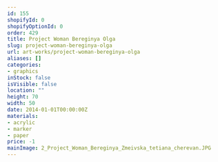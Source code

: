 ```yaml
---
id: 155
shopifyId: 0
shopifyOptionId: 0
order: 429
title: Project Woman Bereginya Olga
slug: project-woman-bereginya-olga
url: art-works/project-woman-bereginya-olga
aliases: []
categories:
- graphics
inStock: false
isVisible: false
location: ""
height: 70
width: 50
date: 2014-01-01T00:00:00Z
materials:
- acrylic
- marker
- paper
price: -1
mainImage: 2_Project_Woman_Bereginya_Zmeivska_tetiana_cherevan.JPG
---
```


